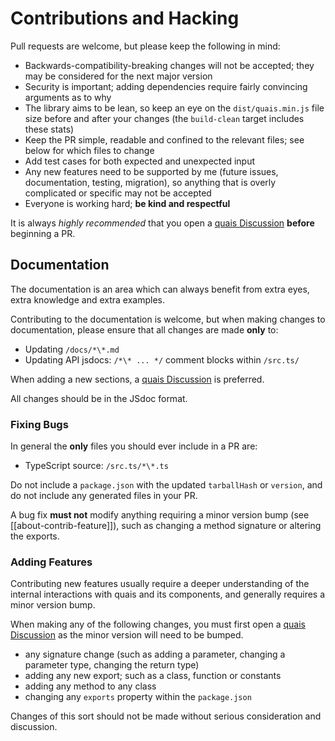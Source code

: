 # Contributions and Hacking

Pull requests are welcome, but please keep the following in mind:

-   Backwards-compatibility-breaking changes will not be accepted;
    they may be considered for the next major version
-   Security is important; adding dependencies require fairly
    convincing arguments as to why
-   The library aims to be lean, so keep an eye on the
    `dist/quais.min.js` file size before and after your
    changes (the `build-clean` target includes these stats)
-   Keep the PR simple, readable and confined to the relevant
    files; see below for which files to change
-   Add test cases for both expected and unexpected input
-   Any new features need to be supported by me (future issues,
    documentation, testing, migration), so anything that is
    overly complicated or specific may not be accepted
-   Everyone is working hard; **be kind and respectful**

It is always _highly recommended_ that you open a [quais Discussion](https://github.com/quais-io/quais.js/discussions)
**before** beginning a PR.

## Documentation

The documentation is an area which can always benefit from extra
eyes, extra knowledge and extra examples.

Contributing to the documentation is welcome, but when making
changes to documentation, please ensure that all changes are
made **only** to:

-   Updating `/docs/*\*.md`
-   Updating API jsdocs: `/*\* ... */` comment blocks within `/src.ts/`

When adding a new sections, a [quais Discussion](https://github.com/quais-io/quais.js/discussions) is
preferred.

All changes should be in the JSdoc format.

### Fixing Bugs

In general the **only** files you should ever include in a PR are:

-   TypeScript source: `/src.ts/*\*.ts`

Do not include a `package.json` with the updated `tarballHash`
or `version`, and do not include any generated files in your PR.

A bug fix **must not** modify anything requiring a minor version
bump (see [[about-contrib-feature]]), such as changing a method
signature or altering the exports.

### Adding Features

Contributing new features usually require a deeper understanding
of the internal interactions with quais and its components, and
generally requires a minor version bump.

When making any of the following changes, you must first open a
[quais Discussion](https://github.com/quais-io/quais.js/discussions) as the minor version will need to be bumped.

-   any signature change (such as adding a parameter, changing a
    parameter type, changing the return type)
-   adding any new export; such as a class, function or constants
-   adding any method to any class
-   changing any `exports` property within the `package.json`

Changes of this sort should not be made without serious consideration
and discussion.
